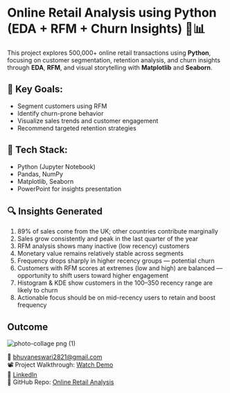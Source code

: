 # Online Retail Analysis using Python (EDA + RFM + Churn Insights) 🛒📊

This project explores 500,000+ online retail transactions using **Python**, focusing on customer segmentation, retention analysis, and churn insights through **EDA**, **RFM**, and visual storytelling with **Matplotlib** and **Seaborn**.

## 📌 Key Goals:
- Segment customers using RFM
- Identify churn-prone behavior
- Visualize sales trends and customer engagement
- Recommend targeted retention strategies

## 🔧 Tech Stack:
- Python (Jupyter Notebook)
- Pandas, NumPy
- Matplotlib, Seaborn
- PowerPoint for insights presentation
  
## 🔍 Insights Generated
1. 89% of sales come from the UK; other countries contribute marginally  
2. Sales grow consistently and peak in the last quarter of the year  
3. RFM analysis shows many inactive (low recency) customers  
4. Monetary value remains relatively stable across segments  
5. Frequency drops sharply in higher recency groups — potential churn  
6. Customers with RFM scores at extremes (low and high) are balanced — opportunity to shift users toward higher engagement  
7. Histogram & KDE show customers in the 100–350 recency range are likely to churn  
8. Actionable focus should be on mid-recency users to retain and boost frequency  

## Outcome
![photo-collage png (1)](https://github.com/user-attachments/assets/3d0820be-32ed-49a4-b4b9-4301392b184a)

📧 bhuvaneswari2821@gmail.com  
📽️ Project Walkthrough: [Watch Demo](https://youtu.be/1uxf7-zLmJ8)  
🔗 [LinkedIn](https://www.linkedin.com/in/bhuvaneswari-kapuluru-2892682bb/)  
📁 GitHub Repo: [Online Retail Analysis](https://github.com/KapuluruBhuvaneswariVspdbct/)
